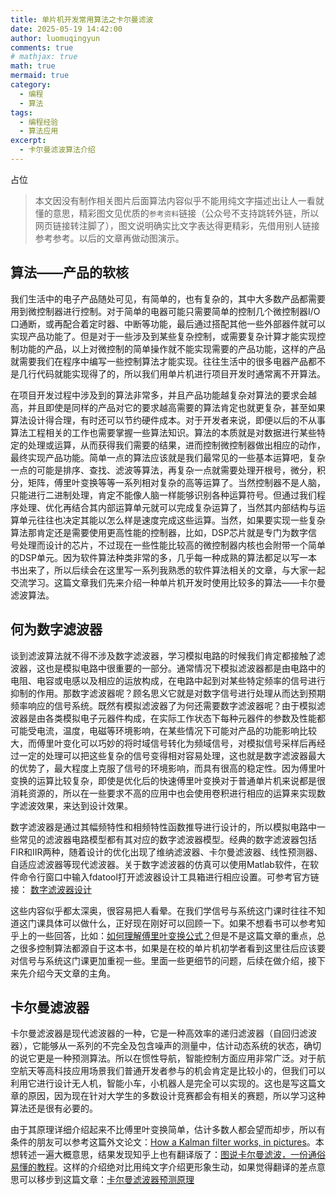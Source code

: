 ```yaml
---
title: 单片机开发常用算法之卡尔曼滤波
date: 2025-05-19 14:42:00
author: luomuqingyun
comments: true
# mathjax: true
math: true
mermaid: true
category:
  - 编程
  - 算法
tags:
  - 编程经验
  - 算法应用
excerpt:
  - 卡尔曼滤波算法介绍
---
```

占位
>本文因没有制作相关图片后面算法内容似乎不能用纯文字描述出让人一看就懂的意思，精彩图文见优质的`参考资料`链接（公众号不支持跳转外链，所以网页链接转注脚了），图文说明确实比文字表达得更精彩，先借用别人链接参考参考。以后的文章再做动图演示。
## 算法——产品的软核
我们生活中的电子产品随处可见，有简单的，也有复杂的，其中大多数产品都需要用到微控制器进行控制。对于简单的电器可能只需要简单的控制几个微控制器I/O口通断，或再配合着定时器、中断等功能，最后通过搭配其他一些外部器件就可以实现产品功能了。但是对于一些涉及到某些复杂控制，或需要复杂计算才能实现控制功能的产品，以上对微控制的简单操作就不能实现需要的产品功能，这样的产品就需要我们在程序中编写一些控制算法才能实现。往往生活中的很多电器产品都不是几行代码就能实现得了的，所以我们用单片机进行项目开发时通常离不开算法。

在项目开发过程中涉及到的算法非常多，并且产品功能越复杂对算法的要求会越高，并且即使是同样的产品对它的要求越高需要的算法肯定也就更复杂，甚至如果算法设计得合理，有时还可以节约硬件成本。对于开发者来说，即便以后的不从事算法工程相关的工作也需要掌握一些算法知识。算法的本质就是对数据进行某些特定的处理或运算，从而获得我们需要的结果，进而控制微控制器做出相应的动作，最终实现产品功能。简单一点的算法应该就是我们最常见的一些基本运算吧，复杂一点的可能是排序、查找、滤波等算法，再复杂一点就需要处理开根号，微分，积分，矩阵，傅里叶变换等等一系列相对复杂的高等运算了。当然控制器不是人脑，只能进行二进制处理，肯定不能像人脑一样能够识别各种运算符号。但通过我们程序处理、优化再结合其内部运算单元就可以完成复杂运算了，当然其内部结构与运算单元往往也决定其能以怎么样是速度完成这些运算。当然，如果要实现一些复杂算法那肯定还是需要使用更高性能的控制器，比如，DSP芯片就是专门为数字信号处理而设计的芯片，不过现在一些性能比较高的微控制器内核也会附带一个简单的DSP单元。因为软件算法种类非常的多，几乎每一种成熟的算法都足以写一本书出来了，所以后续会在这里写一系列我熟悉的软件算法相关的文章，与大家一起交流学习。这篇文章我们先来介绍一种单片机开发时使用比较多的算法——卡尔曼滤波算法。

## 何为数字滤波器
谈到滤波算法就不得不涉及数字滤波器，学习模拟电路的时候我们肯定都接触了滤波器，这也是模拟电路中很重要的一部分。通常情况下模拟滤波器都是由电路中的电阻、电容或电感以及相应的运放构成，在电路中起到对某些特定频率的信号进行抑制的作用。那数字滤波器呢？顾名思义它就是对数字信号进行处理从而达到预期频率响应的信号系统。既然有模拟滤波器了为何还需要数字滤波器呢？由于模拟滤波器是由各类模拟电子元器件构成，在实际工作状态下每种元器件的参数及性能都可能受电流，温度，电磁等环境影响，在某些情况下可能对产品的功能影响比较大，而傅里叶变化可以巧妙的将时域信号转化为频域信号，对模拟信号采样后再经过一定的处理可以把这些复杂的信号变得相对容易处理，这也就是数字滤波器最大的优势了，最大程度上克服了信号的环境影响，而具有很高的稳定性。因为傅里叶变换的运算比较复杂，即使是优化后的快速傅里叶变换对于普通单片机来说都是很消耗资源的，所以在一些要求不高的应用中也会使用卷积进行相应的运算来实现数字滤波效果，来达到设计效果。

数字滤波器是通过其幅频特性和相频特性函数推导进行设计的，所以模拟电路中一些常见的滤波器电路模型都有其对应的数字滤波器模型。经典的数字滤波器包括FIR和IIR两种，随着设计的优化出现了维纳滤波器、卡尔曼滤波器、线性预测器、自适应滤波器等现代滤波器。关于数字滤波器的仿真可以使用Matlab软件，在软件命令行窗口中输入fdatool打开滤波器设计工具箱进行相应设置。可参考官方链接：
[数字滤波器设计](https://ww2.mathworks.cn/help/signal/filter-design.html?s_tid=CRUX_lftnav "数字滤波器设计")

这些内容似乎都太深奥，很容易把人看晕。在我们学信号与系统这门课时往往不知道这门课具体可以做什么，正好现在刚好可以回顾一下。如果不想看书可以参考知乎上的一些回答，比如：[如何理解傅里叶变换公式？](https://www.zhihu.com/question/19714540/answer/1119070975 "如何理解傅里叶变换公式？")但是不是这篇文章的重点，总之很多控制算法都源自于这本书，如果是在校的单片机初学者看到这里往后应该要对信号与系统这门课更加重视一些。里面一些更细节的问题，后续在做介绍，接下来先介绍今天文章的主角。
## 卡尔曼滤波器
卡尔曼滤波器是现代滤波器的一种，它是一种高效率的递归滤波器（自回归滤波器），它能够从一系列的不完全及包含噪声的测量中，估计动态系统的状态，确切的说它更是一种预测算法。所以在惯性导航，智能控制方面应用非常广泛。对于航空航天等高科技应用场景我们普通开发者参与的机会肯定是比较小的，但我们可以利用它进行设计无人机，智能小车，小机器人是完全可以实现的。这也是写这篇文章的原因，因为现在针对大学生的多数设计竞赛都会有相关的赛题，所以学习这种算法还是很有必要的。

由于其原理详细介绍起来不比傅里叶变换简单，估计多数人都会望而却步，所以有条件的朋友可以参考这篇外文论文：[How a Kalman filter works, in pictures](https://www.bzarg.com/p/how-a-kalman-filter-works-in-pictures/ "How a Kalman filter works, in pictures")。本想转述一遍大概意思，结果发现知乎上也有翻译版了：[图说卡尔曼滤波，一份通俗易懂的教程](https://zhuanlan.zhihu.com/p/39912633 "图说卡尔曼滤波，一份通俗易懂的教程")。这样的介绍绝对比用纯文字介绍更形象生动，如果觉得翻译的差点意思可以移步到这篇文章：[卡尔曼滤波器预测原理](https://www.cnblogs.com/louisanu/p/12803272.html "卡尔曼滤波器预测原理")



